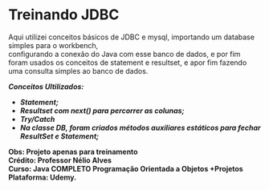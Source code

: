 # Treinando JDBC

Aqui utilizei conceitos básicos de JDBC e mysql, importando um database simples para o workbench,<br> configurando a conexão do Java com esse banco de dados,
e por fim foram usados os conceitos de statement e resultset, e apor fim fazendo uma consulta simples ao banco de dados.

<strong><i>Conceitos Ultilizados:

- Statement;
- Resultset com next() para percorrer as colunas;
- Try/Catch
- Na classe DB, foram criados métodos auxiliares estáticos para fechar ResultSet e Statement;</i></strong>



<strong>Obs: Projeto apenas para treinamento
<br>Crédito: Professor Nélio Alves
<br>Curso: Java COMPLETO Programação Orientada a Objetos +Projetos
<br>Plataforma: Udemy.</strong>
